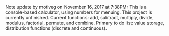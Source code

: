 Note update by motiveg on November 16, 2017 at 7:38PM:
This is a console-based calculator, using numbers for menuing.
This project is currently unfinished.
Current functions: add, subtract, multiply, divide, modulus, factorial, permute, and combine.
Primary to do list: value storage, distribution functions (discrete and continuous).
